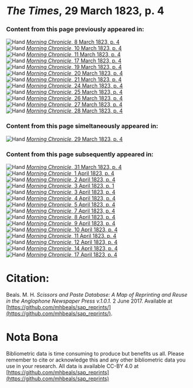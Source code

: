 # *The Times*, 29 March 1823, p. 4  
  
### Content from this page previously appeared in:  
![Hand](http://scissorsandpaste.net/wp-content/uploads/2017/06/smallhandpointer.png) [*Morning Chronicle*, 8 March 1823, p. 4](https://mhbeals.github.io/sap_html/Morning-Chronicle/Morning-Chronicle-8-March-1823-p-4)  
![Hand](http://scissorsandpaste.net/wp-content/uploads/2017/06/smallhandpointer.png) [*Morning Chronicle*, 10 March 1823, p. 4](https://mhbeals.github.io/sap_html/Morning-Chronicle/Morning-Chronicle-10-March-1823-p-4)  
![Hand](http://scissorsandpaste.net/wp-content/uploads/2017/06/smallhandpointer.png) [*Morning Chronicle*, 11 March 1823, p. 4](https://mhbeals.github.io/sap_html/Morning-Chronicle/Morning-Chronicle-11-March-1823-p-4)  
![Hand](http://scissorsandpaste.net/wp-content/uploads/2017/06/smallhandpointer.png) [*Morning Chronicle*, 17 March 1823, p. 4](https://mhbeals.github.io/sap_html/Morning-Chronicle/Morning-Chronicle-17-March-1823-p-4)  
![Hand](http://scissorsandpaste.net/wp-content/uploads/2017/06/smallhandpointer.png) [*Morning Chronicle*, 19 March 1823, p. 4](https://mhbeals.github.io/sap_html/Morning-Chronicle/Morning-Chronicle-19-March-1823-p-4)  
![Hand](http://scissorsandpaste.net/wp-content/uploads/2017/06/smallhandpointer.png) [*Morning Chronicle*, 20 March 1823, p. 4](https://mhbeals.github.io/sap_html/Morning-Chronicle/Morning-Chronicle-20-March-1823-p-4)  
![Hand](http://scissorsandpaste.net/wp-content/uploads/2017/06/smallhandpointer.png) [*Morning Chronicle*, 21 March 1823, p. 4](https://mhbeals.github.io/sap_html/Morning-Chronicle/Morning-Chronicle-21-March-1823-p-4)  
![Hand](http://scissorsandpaste.net/wp-content/uploads/2017/06/smallhandpointer.png) [*Morning Chronicle*, 24 March 1823, p. 4](https://mhbeals.github.io/sap_html/Morning-Chronicle/Morning-Chronicle-24-March-1823-p-4)  
![Hand](http://scissorsandpaste.net/wp-content/uploads/2017/06/smallhandpointer.png) [*Morning Chronicle*, 25 March 1823, p. 4](https://mhbeals.github.io/sap_html/Morning-Chronicle/Morning-Chronicle-25-March-1823-p-4)  
![Hand](http://scissorsandpaste.net/wp-content/uploads/2017/06/smallhandpointer.png) [*Morning Chronicle*, 26 March 1823, p. 4](https://mhbeals.github.io/sap_html/Morning-Chronicle/Morning-Chronicle-26-March-1823-p-4)  
![Hand](http://scissorsandpaste.net/wp-content/uploads/2017/06/smallhandpointer.png) [*Morning Chronicle*, 27 March 1823, p. 4](https://mhbeals.github.io/sap_html/Morning-Chronicle/Morning-Chronicle-27-March-1823-p-4)  
![Hand](http://scissorsandpaste.net/wp-content/uploads/2017/06/smallhandpointer.png) [*Morning Chronicle*, 28 March 1823, p. 4](https://mhbeals.github.io/sap_html/Morning-Chronicle/Morning-Chronicle-28-March-1823-p-4)  
  
### Content from this page simeltaneously appeared in:  
![Hand](http://scissorsandpaste.net/wp-content/uploads/2017/06/smallhandpointer.png) [*Morning Chronicle*, 29 March 1823, p. 4](https://mhbeals.github.io/sap_html/Morning-Chronicle/Morning-Chronicle-29-March-1823-p-4)  
  
### Content from this page subsequently appeared in:  
![Hand](http://scissorsandpaste.net/wp-content/uploads/2017/06/smallhandpointer.png) [*Morning Chronicle*, 31 March 1823, p. 4](https://mhbeals.github.io/sap_html/Morning-Chronicle/Morning-Chronicle-31-March-1823-p-4)  
![Hand](http://scissorsandpaste.net/wp-content/uploads/2017/06/smallhandpointer.png) [*Morning Chronicle*, 1 April 1823, p. 4](https://mhbeals.github.io/sap_html/Morning-Chronicle/Morning-Chronicle-1-April-1823-p-4)  
![Hand](http://scissorsandpaste.net/wp-content/uploads/2017/06/smallhandpointer.png) [*Morning Chronicle*, 2 April 1823, p. 4](https://mhbeals.github.io/sap_html/Morning-Chronicle/Morning-Chronicle-2-April-1823-p-4)  
![Hand](http://scissorsandpaste.net/wp-content/uploads/2017/06/smallhandpointer.png) [*Morning Chronicle*, 3 April 1823, p. 1](https://mhbeals.github.io/sap_html/Morning-Chronicle/Morning-Chronicle-3-April-1823-p-1)  
![Hand](http://scissorsandpaste.net/wp-content/uploads/2017/06/smallhandpointer.png) [*Morning Chronicle*, 3 April 1823, p. 4](https://mhbeals.github.io/sap_html/Morning-Chronicle/Morning-Chronicle-3-April-1823-p-4)  
![Hand](http://scissorsandpaste.net/wp-content/uploads/2017/06/smallhandpointer.png) [*Morning Chronicle*, 4 April 1823, p. 4](https://mhbeals.github.io/sap_html/Morning-Chronicle/Morning-Chronicle-4-April-1823-p-4)  
![Hand](http://scissorsandpaste.net/wp-content/uploads/2017/06/smallhandpointer.png) [*Morning Chronicle*, 5 April 1823, p. 4](https://mhbeals.github.io/sap_html/Morning-Chronicle/Morning-Chronicle-5-April-1823-p-4)  
![Hand](http://scissorsandpaste.net/wp-content/uploads/2017/06/smallhandpointer.png) [*Morning Chronicle*, 7 April 1823, p. 4](https://mhbeals.github.io/sap_html/Morning-Chronicle/Morning-Chronicle-7-April-1823-p-4)  
![Hand](http://scissorsandpaste.net/wp-content/uploads/2017/06/smallhandpointer.png) [*Morning Chronicle*, 8 April 1823, p. 4](https://mhbeals.github.io/sap_html/Morning-Chronicle/Morning-Chronicle-8-April-1823-p-4)  
![Hand](http://scissorsandpaste.net/wp-content/uploads/2017/06/smallhandpointer.png) [*Morning Chronicle*, 9 April 1823, p. 4](https://mhbeals.github.io/sap_html/Morning-Chronicle/Morning-Chronicle-9-April-1823-p-4)  
![Hand](http://scissorsandpaste.net/wp-content/uploads/2017/06/smallhandpointer.png) [*Morning Chronicle*, 10 April 1823, p. 4](https://mhbeals.github.io/sap_html/Morning-Chronicle/Morning-Chronicle-10-April-1823-p-4)  
![Hand](http://scissorsandpaste.net/wp-content/uploads/2017/06/smallhandpointer.png) [*Morning Chronicle*, 11 April 1823, p. 4](https://mhbeals.github.io/sap_html/Morning-Chronicle/Morning-Chronicle-11-April-1823-p-4)  
![Hand](http://scissorsandpaste.net/wp-content/uploads/2017/06/smallhandpointer.png) [*Morning Chronicle*, 12 April 1823, p. 4](https://mhbeals.github.io/sap_html/Morning-Chronicle/Morning-Chronicle-12-April-1823-p-4)  
![Hand](http://scissorsandpaste.net/wp-content/uploads/2017/06/smallhandpointer.png) [*Morning Chronicle*, 14 April 1823, p. 4](https://mhbeals.github.io/sap_html/Morning-Chronicle/Morning-Chronicle-14-April-1823-p-4)  
![Hand](http://scissorsandpaste.net/wp-content/uploads/2017/06/smallhandpointer.png) [*Morning Chronicle*, 17 April 1823, p. 4](https://mhbeals.github.io/sap_html/Morning-Chronicle/Morning-Chronicle-17-April-1823-p-4)  


# Citation: 

Beals. M. H. *Scissors and Paste Database: A Map of Reprinting and Reuse in the Anglophone Newspaper Press v.1.0.1.* 2 June 2017. Available at [https://github.com/mhbeals/sap_reprints/](https://github.com/mhbeals/sap_reprints/). 

# Nota Bona

Bibliometric data is time consuming to produce but benefits us all. Please remember to cite or acknowledge this and any other bibliometric data you use in your research. All data is available CC-BY 4.0 at [https://github.com/mhbeals/sap_reprints](https://github.com/mhbeals/sap_reprints)
